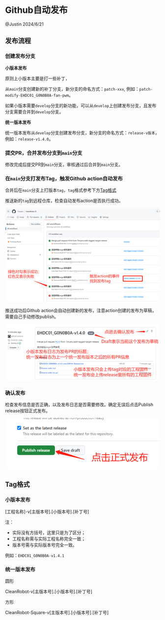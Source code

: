 # Github自动发布

@Justin 2024/6/21

## 发布流程

### 创建发布分支

**小版本发布**

原则上小版本主要是打一些补丁，

从`main`分支创建新的补丁分支，新分支的命名方式：`patch-xxx`, 例如：`patch-modify-EHDC01_G0N0B0A-fan-pwm`。

如果小版本需要`develop`分支的新功能，可以从`develop`上创建发布分支，且发布分支需要合并到`develop`分支。

**统一版本发布**

统一版本发布从`develop`分支创建发布分支，新分支的命名方式：`release-v版本`，例如：`release-v1.4.0`。

### 提交PR，合并发布分支到`main`分支

修改完成后提交PR到`main`分支，审核通过后合并到`main`分支。

### 在`main`分支打发布Tag，触发Github action自动发布

合并后在`main`分支上打版本`tag`，`tag`格式参考下方[Tag格式](#tag格式)

推送新的`tag`到远程仓库，检查自动发布action是否执行成功。

![image](images/github-aciton-status.png)

推送成功后Github action会自动创建新的发布，注意action创建的发布为草稿，需要自己手动修改publish。

![image](images/github-action-release.png)

### 确认发布

检查发布信息是否正确，以及发布日志是否需要修改。确定无误后点击Publish release按钮正式发布。

![image](images/github-action-release-confirm.png)

## Tag格式

### 小版本发布

[工程名称]-v[主版本号].[小版本号].[补丁号]

注：
- 实际没有方括号，这里只是为了区分；
- 工程名称需与实际工程名称完全一致；
- 版本号需与实际版本号完全一致。

例如：`EHDC01_G0N0B0A-v1.4.1`

### 统一版本发布

圆形

CleanRobot-v[主版本号].[小版本号].[补丁号]

方形

CleanRobot-Square-v[主版本号].[小版本号].[补丁号]